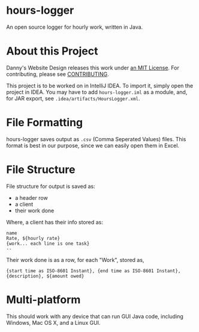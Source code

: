 # hours-logger
An open source logger for hourly work, written in Java.

# About this Project
Danny's Website Design releases this work under [an MIT License](LICENSE).
For contributing, please see [CONTRIBUTING](CONTRIBUTING).

This project is to be worked on in IntelliJ IDEA. To import it, simply open the project in IDEA.
You may have to add `hours-logger.iml` as a module, and, for JAR export, see `.idea/artifacts/HoursLogger.xml`.

# File Formatting
hours-logger saves output as `.csv` (Comma Seperated Values) files.
This format is best in our purpose, since we can easily open them in Excel.

# File Structure
File structure for output is saved as:
- a header row
- a client
- their work done

Where, a client has their info stored as:

    name
    Rate, ${hourly rate}
    {work... each line is one task}
    --

Their work done is as a row, for each "Work", stored as,

    {start time as ISO-8601 Instant}, {end time as ISO-8601 Instant}, {description}, ${amount owed}

# Multi-platform

This should work with any device that can run GUI Java code, including Windows, Mac OS X, and a Linux GUI.
